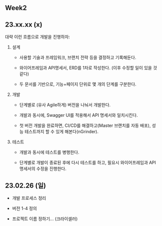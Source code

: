 ## Week2

## 23.xx.xx (x)



대략 이런 흐름으로 개발을 진행하자:

1. 설계
   
   - 사용할 기술과 프레임워크, 브랜치 전략 등을 결정하고 기록해둔다.
   
   - 와이어프레임과 API명세서, ERD를 1차로 작성한다. (이후 수정할 일이 있을 것 같다)
   
   - 두 문서를 기반으로, 기능+페이지 단위로 몇 개의 단계를 구분한다.

2. 개발
   
   - 단계별로 (유사 Agile하게) 버전을 나눠서 개발한다.
   
   - 개발과 동시에, Swagger UI를 적용해서 API 명세서와 일치시킨다.
   
   - 첫 버전 개발을 완료하면, CI/CD를 해결하고(Master 브랜치를 자동 배포), 성능 테스트까지 할 수 있게 해본다(nGrinder).

3. 테스트
   
   - 개발과 동시에 테스트를 병행한다.
   
   - 단계별로 개발이 종료된 후에 다시 테스트를 하고, 필요시 와이어프레임과 API 명세서의 수정을 진행한다.

## 23.02.26 (일)

- 개발 프로세스 정리

- 버전 1-4 정의

- 프로젝트 이름 정하기... (크라이셀러)
